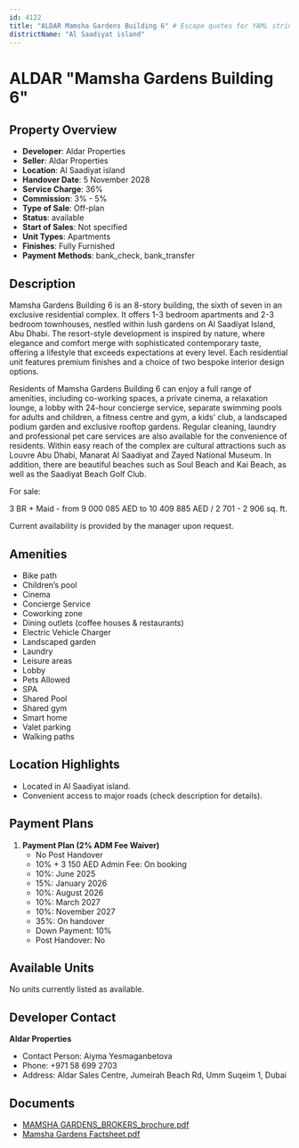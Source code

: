 ```yaml
---
id: 4122
title: "ALDAR Mamsha Gardens Building 6" # Escape quotes for YAML string
districtName: "Al Saadiyat island"
---
```


# ALDAR "Mamsha Gardens Building 6"

## Property Overview
- **Developer**: Aldar Properties
- **Seller**: Aldar Properties
- **Location**: Al Saadiyat island
- **Handover Date**: 5 November 2028
- **Service Charge**: 36%
- **Commission**: 3% - 5%
- **Type of Sale**: Off-plan
- **Status**: available
- **Start of Sales**: Not specified
- **Unit Types**: Apartments
- **Finishes**: Fully Furnished
- **Payment Methods**: bank_check, bank_transfer

## Description
Mamsha Gardens Building 6 is an 8-story building, the sixth of seven in an exclusive residential complex. It offers 1-3 bedroom apartments and 2-3 bedroom townhouses, nestled within lush gardens on Al Saadiyat Island, Abu Dhabi. The resort-style development is inspired by nature, where elegance and comfort merge with sophisticated contemporary taste, offering a lifestyle that exceeds expectations at every level. Each residential unit features premium finishes and a choice of two bespoke interior design options.

Residents of Mamsha Gardens Building 6 can enjoy a full range of amenities, including co-working spaces, a private cinema, a relaxation lounge, a lobby with 24-hour concierge service, separate swimming pools for adults and children, a fitness centre and gym, a kids’ club, a landscaped podium garden and exclusive rooftop gardens. Regular cleaning, laundry and professional pet care services are also available for the convenience of residents. Within easy reach of the complex are cultural attractions such as Louvre Abu Dhabi, Manarat Al Saadiyat and Zayed National Museum. In addition, there are beautiful beaches such as Soul Beach and Kai Beach, as well as the Saadiyat Beach Golf Club. 

For sale:

3 BR + Maid - from 9 000 085 AED to 10 409 885 AED / 2 701 - 2 906 sq. ft.

Current availability is provided by the manager upon request.

## Amenities
- Bike path
- Children’s pool
- Cinema
- Concierge Service
- Coworking zone
- Dining outlets  (coffee houses & restaurants)
- Electric Vehicle Charger
- Landscaped garden
- Laundry
- Leisure areas
- Lobby
- Pets Allowed
- SPA
- Shared Pool
- Shared gym
- Smart home
- Valet parking
- Walking paths

## Location Highlights
- Located in Al Saadiyat island.
- Convenient access to major roads (check description for details).

## Payment Plans
1. **Payment Plan ⁠(2% ADM Fee Waiver)**
   - No Post Handover
   - 10% + 3 150 AED Admin Fee: On booking
   - 10%: June 2025
   - 15%: January 2026
   - 10%: August 2026
   - 10%: March 2027
   - 10%: November 2027
   - 35%: On handover
   - Down Payment: 10%
   - Post Handover: No

## Available Units
No units currently listed as available.

## Developer Contact
**Aldar Properties**
- Contact Person: Aiyma Yesmaganbetova
- Phone: +971 58 699 2703
- Address: Aldar Sales Centre, Jumeirah Beach Rd, Umm Suqeim 1, Dubai

## Documents
- [MAMSHA GARDENS_BROKERS_brochure.pdf](https://cdn.geniemap.net/2024/11/11/GxpGKUQEIVluuy0gra162fJPgpcSsZugrdRibOKj.pdf)
- [Mamsha Gardens Factsheet.pdf](https://cdn.geniemap.net/2024/11/11/VZGnaOV8DR4PHs9FbVadCA6PNN21BsAuq1hfHONR.pdf)

